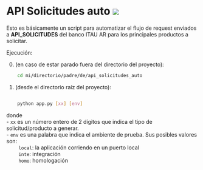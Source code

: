 # API Solicitudes auto ![](https://img.shields.io/github/v/release/lucianojadur/api_solicitudes_auto?color=brightgreen&style=plastic)


Esto es básicamente un script para automatizar el flujo de request enviados a **API_SOLICITUDES** del banco ITAU AR para los principales productos a solicitar.



Ejecución:

0. (en caso de estar parado fuera del directorio del proyecto):
```bash
    cd mi/directorio/padre/de/api_solicitudes_auto
```
1. (desde el directorio raíz del proyecto):
```bash

    python app.py [xx] [env]
```

donde  
    - ```xx``` es un número entero de 2 dígitos que indica el tipo de solicitud/producto a generar.  
    - ```env``` es una palabra que indica el ambiente de prueba. Sus posibles valores son:  
    &emsp;&emsp; ```local```: la aplicación corriendo en un puerto local  
    &emsp;&emsp; ```inte```: integración  
    &emsp;&emsp; ```homo```: homologación

